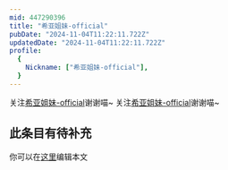 ```yaml
---
mid: 447290396
title: "希亚姐妹-official"
pubDate: "2024-11-04T11:22:11.722Z"
updatedDate: "2024-11-04T11:22:11.722Z"
profile:
  {
    Nickname: ["希亚姐妹-official"],
  }
---
```


关注[希亚姐妹-official](https://space.bilibili.com/447290396)谢谢喵~ 关注[希亚姐妹-official](https://space.bilibili.com/447290396)谢谢喵~

## 此条目有待补充
你可以在[这里](https://github.com/Yuhanawa/VTuber.ICU/edit/master/src/content/v/希亚姐妹-official/index.md)编辑本文
